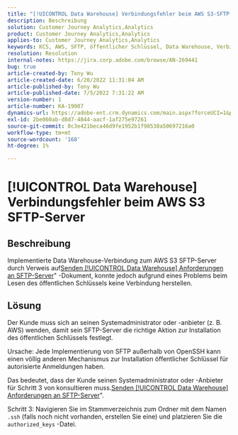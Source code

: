 ```yaml
---
title: "[!UICONTROL Data Warehouse] Verbindungsfehler beim AWS S3-SFTP-Server"
description: Beschreibung
solution: Customer Journey Analytics,Analytics
product: Customer Journey Analytics,Analytics
applies-to: Customer Journey Analytics,Analytics
keywords: KCS, AWS, SFTP, öffentlicher Schlüssel, Data Warehouse, Verbindung, S3
resolution: Resolution
internal-notes: https://jira.corp.adobe.com/browse/AN-269441
bug: true
article-created-by: Tony Wu
article-created-date: 6/20/2022 11:31:04 AM
article-published-by: Tony Wu
article-published-date: 7/5/2022 7:31:22 AM
version-number: 1
article-number: KA-19907
dynamics-url: https://adobe-ent.crm.dynamics.com/main.aspx?forceUCI=1&pagetype=entityrecord&etn=knowledgearticle&id=65e0ca73-8cf0-ec11-bb3d-6045bd0158f8
exl-id: 2be060ab-d8d7-4844-aacf-1af275e97261
source-git-commit: 0c3e421beca46d9fe1952b1f98538a50697216a0
workflow-type: tm+mt
source-wordcount: '168'
ht-degree: 1%

---
```


# [!UICONTROL Data Warehouse] Verbindungsfehler beim AWS S3 SFTP-Server

## Beschreibung

Implementierte Data Warehouse-Verbindung zum AWS S3 SFTP-Server durch Verweis auf[Senden [!UICONTROL Data Warehouse] Anforderungen an SFTP-Server](https://experienceleague.adobe.com/docs/analytics/export/ftp-and-sftp/secure-file-transfer-protocol/ftp-sftp-dw.html?lang=en)&quot; -Dokument, konnte jedoch aufgrund eines Problems beim Lesen des öffentlichen Schlüssels keine Verbindung herstellen.

## Lösung

Der Kunde muss sich an seinen Systemadministrator oder -anbieter (z. B. AWS) wenden, damit sein SFTP-Server die richtige Aktion zur Installation des öffentlichen Schlüssels festlegt.

Ursache: Jede Implementierung von SFTP außerhalb von OpenSSH kann einen völlig anderen Mechanismus zur Installation öffentlicher Schlüssel für autorisierte Anmeldungen haben.

Das bedeutet, dass der Kunde seinen Systemadministrator oder -Anbieter für Schritt 3 von konsultieren muss.[Senden [!UICONTROL Data Warehouse] Anforderungen an SFTP-Server](https://experienceleague.adobe.com/docs/analytics/export/ftp-and-sftp/secure-file-transfer-protocol/ftp-sftp-dw.html?lang=en)&quot;.

Schritt 3: Navigieren Sie im Stammverzeichnis zum Ordner mit dem Namen `.ssh` (falls noch nicht vorhanden, erstellen Sie eine) und platzieren Sie die `authorized_keys` -Datei.
